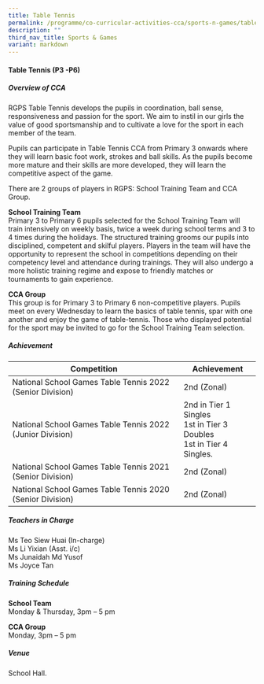 ```yaml
---
title: Table Tennis
permalink: /programme/co-curricular-activities-cca/sports-n-games/table-tennis/
description: ""
third_nav_title: Sports & Games
variant: markdown
---
```

#### **Table Tennis (P3 -P6)**

##### **Overview of CCA**

RGPS Table Tennis develops the pupils in coordination, ball sense, responsiveness and passion for the sport.  We aim to instil in our girls the value of good sportsmanship and to cultivate a love for the sport in each member of the team.

Pupils can participate in Table Tennis CCA from Primary 3 onwards where they will learn basic foot work, strokes and ball skills. As the pupils become more mature and their skills are more developed, they will learn the competitive aspect of the game.

There are 2 groups of players in RGPS: School Training Team and CCA Group.

**School Training Team**<br>
Primary 3 to Primary 6 pupils selected for the School Training Team will train intensively on weekly basis, twice a week during school terms and 3 to 4 times during the holidays. The structured training grooms our pupils into disciplined, competent and skilful players. Players in the team will have the opportunity to represent the school in competitions depending on their competency level and attendance during trainings. They will also undergo a more holistic training regime and expose to friendly matches or tournaments to gain experience.  


**CCA Group**<br>
This group is for Primary 3 to Primary 6 non-competitive players. Pupils meet on every Wednesday to learn the basics of table tennis, spar with one another and enjoy the game of table-tennis. Those who displayed potential for the sport may be invited to go for the School Training Team selection.



##### **Achievement**

|Competition|Achievement|
|---------------|--------------|
|National School Games Table Tennis 2022 (Senior Division)|	2nd (Zonal)|
|National School Games Table Tennis 2022 (Junior Division)|2nd in Tier 1 Singles<br> 1st in Tier 3 Doubles<br>1st in Tier 4 Singles.|
|National School Games Table Tennis 2021 (Senior Division)|2nd (Zonal)|
|National School Games Table Tennis 2020 (Senior Division)|	2nd (Zonal)|


##### **Teachers in Charge**

Ms Teo Siew Huai (In-charge)<br>
Ms Li Yixian (Asst. i/c)<br>
Ms Junaidah Md Yusof<br>
Ms Joyce Tan

##### **Training Schedule**

**School Team**<br>
Monday &amp; Thursday, 3pm – 5 pm

**CCA Group**<br>
Monday, 3pm – 5 pm

##### **Venue**

School Hall.